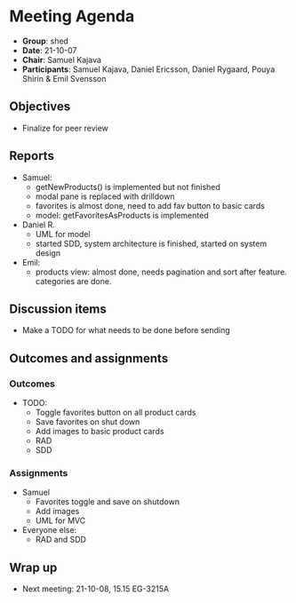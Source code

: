 # Meeting Agenda 

- **Group**:        shed
- **Date**: 21-10-07
- **Chair**:        Samuel Kajava
- **Participants**: Samuel Kajava, Daniel Ericsson, Daniel Rygaard, Pouya Shirin & Emil Svensson

## Objectives

* Finalize for peer review

## Reports

* Samuel:
  * getNewProducts() is implemented but not finished
  * modal pane is replaced with drilldown
  * favorites is almost done, need to add fav button to basic cards
  * model: getFavoritesAsProducts is implemented
* Daniel R.
  * UML for model
  * started SDD, system architecture is finished, started on system design
* Emil:
  * products view: almost done, needs pagination and sort after feature. categories are done.

## Discussion items

* Make a TODO for what needs to be done before sending

## Outcomes and assignments

### Outcomes

* TODO:
  * Toggle favorites button on all product cards
  * Save favorites on shut down
  * Add images to basic product cards
  * RAD
  * SDD

### Assignments

* Samuel
  * Favorites toggle and save on shutdown
  * Add images
  * UML for MVC
* Everyone else:
  * RAD and SDD



## Wrap up

* Next meeting: 21-10-08, 15.15 EG-3215A

